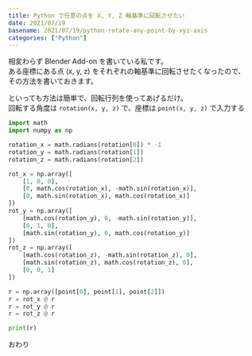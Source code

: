 ```yaml
---
title: Python で任意の点を X, Y, Z 軸基準に回転させたい
date: 2021/07/19
basename: 2021/07/19/python-rotate-any-point-by-xyz-axis
categories: ["Python"]
---
```


相変わらず Blender Add-on を書いている私です。  
ある座標にある点 (x, y, z) をそれぞれの軸基準に回転させたくなったので、  
その方法を書いておきます。

といっても方法は簡単で、回転行列を使ってあげるだけ。  
回転する角度は `rotation(x, y, z)` で、座標は `point(x, y, z)` で入力する

```python
import math
import numpy as np

rotation_x = math.radians(rotation[0]) * -1
rotation_y = math.radians(rotation[1])
rotation_z = math.radians(rotation[2])

rot_x = np.array([
    [1, 0, 0],
    [0, math.cos(rotation_x), -math.sin(rotation_x)],
    [0, math.sin(rotation_x), math.cos(rotation_x)]
])
rot_y = np.array([
    [math.cos(rotation_y), 0, -math.sin(rotation_y)],
    [0, 1, 0],
    [math.sin(rotation_y), 0, math.cos(rotation_y)]
])
rot_z = np.array([
    [math.cos(rotation_z), -math.sin(rotation_z), 0],
    [math.sin(rotation_z), math.cos(rotation_z), 0],
    [0, 0, 1]
])

r = np.array([point[0], point[1], point[2]])
r = rot_x @ r
r = rot_y @ r
r = rot_z @ r

print(r)
```

おわり
